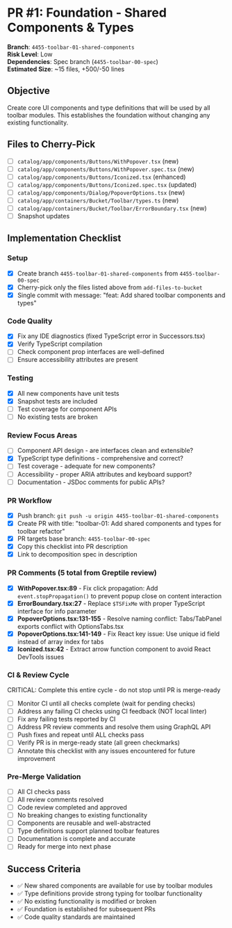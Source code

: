 <!-- markdownlint-disable line-length -->
# PR #1: Foundation - Shared Components & Types

**Branch**: `4455-toolbar-01-shared-components`  
**Risk Level**: Low  
**Dependencies**: Spec branch (`4455-toolbar-00-spec`)  
**Estimated Size**: ~15 files, +500/-50 lines

## Objective

Create core UI components and type definitions that will be used by all toolbar modules. This establishes the foundation without changing any existing functionality.

## Files to Cherry-Pick

- [ ] `catalog/app/components/Buttons/WithPopover.tsx` (new)
- [ ] `catalog/app/components/Buttons/WithPopover.spec.tsx` (new)
- [ ] `catalog/app/components/Buttons/Iconized.tsx` (enhanced)
- [ ] `catalog/app/components/Buttons/Iconized.spec.tsx` (updated)
- [ ] `catalog/app/components/Dialog/PopoverOptions.tsx` (new)
- [ ] `catalog/app/containers/Bucket/Toolbar/types.ts` (new)
- [ ] `catalog/app/containers/Bucket/Toolbar/ErrorBoundary.tsx` (new)
- [ ] Snapshot updates

## Implementation Checklist

### Setup

- [x] Create branch `4455-toolbar-01-shared-components` from `4455-toolbar-00-spec`
- [x] Cherry-pick only the files listed above from `add-files-to-bucket`
- [x] Single commit with message: "feat: Add shared toolbar components and types"

### Code Quality

- [x] Fix any IDE diagnostics (fixed TypeScript error in Successors.tsx)
- [x] Verify TypeScript compilation
- [ ] Check component prop interfaces are well-defined
- [ ] Ensure accessibility attributes are present

### Testing

- [x] All new components have unit tests
- [x] Snapshot tests are included
- [ ] Test coverage for component APIs
- [ ] No existing tests are broken

### Review Focus Areas

- [ ] Component API design - are interfaces clean and extensible?
- [x] TypeScript type definitions - comprehensive and correct?
- [ ] Test coverage - adequate for new components?
- [ ] Accessibility - proper ARIA attributes and keyboard support?
- [ ] Documentation - JSDoc comments for public APIs?

### PR Workflow

- [x] Push branch: `git push -u origin 4455-toolbar-01-shared-components`
- [x] Create PR with title: "toolbar-01: Add shared components and types for toolbar refactor"
- [x] PR targets base branch: `4455-toolbar-00-spec`
- [x] Copy this checklist into PR description
- [x] Link to decomposition spec in description

### PR Comments (5 total from Greptile review)

- [x] **WithPopover.tsx:89** - Fix click propagation: Add `event.stopPropagation()` to prevent popup close on content interaction
- [x] **ErrorBoundary.tsx:27** - Replace `$TSFixMe` with proper TypeScript interface for info parameter
- [x] **PopoverOptions.tsx:131-155** - Resolve naming conflict: Tabs/TabPanel exports conflict with OptionsTabs.tsx
- [x] **PopoverOptions.tsx:141-149** - Fix React key issue: Use unique id field instead of array index for tabs
- [x] **Iconized.tsx:42** - Extract arrow function component to avoid React DevTools issues

### CI & Review Cycle

CRITICAL: Complete this entire cycle - do not stop until PR is merge-ready

- [ ] Monitor CI until all checks complete (wait for pending checks)
- [ ] Address any failing CI checks using CI feedback (NOT local linter)  
- [ ] Fix any failing tests reported by CI
- [ ] Address PR review comments and resolve them using GraphQL API
- [ ] Push fixes and repeat until ALL checks pass
- [ ] Verify PR is in merge-ready state (all green checkmarks)
- [ ] Annotate this checklist with any issues encountered for future improvement

### Pre-Merge Validation

- [ ] All CI checks pass
- [ ] All review comments resolved
- [ ] Code review completed and approved
- [ ] No breaking changes to existing functionality
- [ ] Components are reusable and well-abstracted
- [ ] Type definitions support planned toolbar features
- [ ] Documentation is complete and accurate
- [ ] Ready for merge into next phase

## Success Criteria

- ✅ New shared components are available for use by toolbar modules
- ✅ Type definitions provide strong typing for toolbar functionality  
- ✅ No existing functionality is modified or broken
- ✅ Foundation is established for subsequent PRs
- ✅ Code quality standards are maintained
